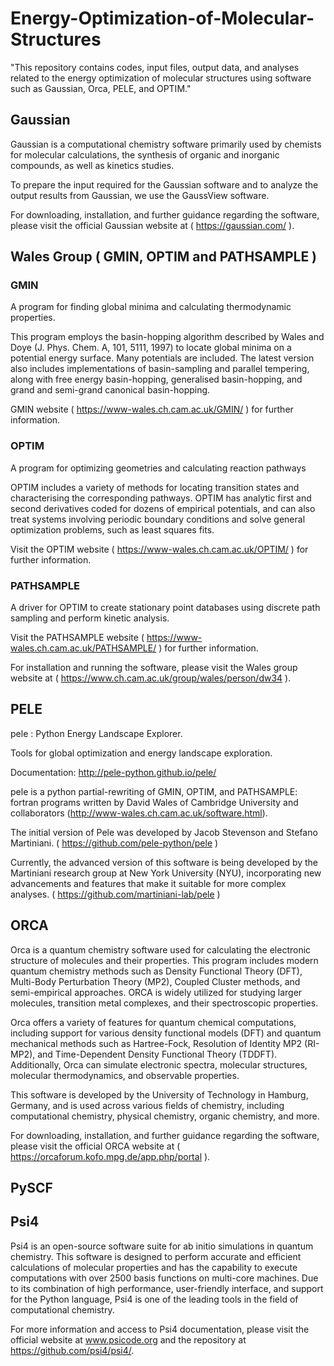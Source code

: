 # Energy-Optimization-of-Molecular-Structures
"This repository contains codes, input files, output data, and analyses related to the energy optimization of molecular structures using software such as Gaussian, Orca, PELE, and OPTIM."
## Gaussian

Gaussian is a computational chemistry software primarily used by chemists for molecular calculations, the synthesis of organic and inorganic compounds, as well as kinetics studies.

To prepare the input required for the Gaussian software and to analyze the output results from Gaussian, we use the GaussView software.

For downloading, installation, and further guidance regarding the software, please visit the official Gaussian website at ( https://gaussian.com/ ).

## Wales Group ( GMIN, OPTIM and PATHSAMPLE )

### GMIN
A program for finding global minima and calculating thermodynamic properties.

This program employs the basin-hopping algorithm described by Wales and Doye (J. Phys. Chem. A, 101, 5111, 1997) to locate global minima on a potential energy surface. Many potentials are included. The latest version also includes implementations of basin-sampling and parallel tempering, along with free energy basin-hopping, generalised basin-hopping, and grand and semi-grand canonical basin-hopping.

GMIN website ( https://www-wales.ch.cam.ac.uk/GMIN/ ) for further information.

### OPTIM
A program for optimizing geometries and calculating reaction pathways

OPTIM includes a variety of methods for locating transition states and characterising the corresponding pathways. OPTIM has analytic first and second derivatives coded for dozens of empirical potentials, and can also treat systems involving periodic boundary conditions and solve general optimization problems, such as least squares fits.

Visit the OPTIM website ( https://www-wales.ch.cam.ac.uk/OPTIM/ ) for further information.

### PATHSAMPLE
A driver for OPTIM to create stationary point databases using discrete path sampling and perform kinetic analysis.

Visit the PATHSAMPLE website ( https://www-wales.ch.cam.ac.uk/PATHSAMPLE/ ) for further information.

For installation and running the software, please visit the Wales group website at ( https://www.ch.cam.ac.uk/group/wales/person/dw34 ).

## PELE
pele : Python Energy Landscape Explorer.

Tools for global optimization and energy landscape exploration.

Documentation: http://pele-python.github.io/pele/

pele is a python partial-rewriting of GMIN, OPTIM, and PATHSAMPLE: fortran programs written by David Wales of Cambridge University and collaborators (http://www-wales.ch.cam.ac.uk/software.html).

The initial version of Pele was developed by Jacob Stevenson and Stefano Martiniani. ( https://github.com/pele-python/pele )

Currently, the advanced version of this software is being developed by the Martiniani research group at New York University (NYU), incorporating new advancements and features that make it suitable for more complex analyses. ( https://github.com/martiniani-lab/pele )

## ORCA

Orca is a quantum chemistry software used for calculating the electronic structure of molecules and their properties. This program includes modern quantum chemistry methods such as Density Functional Theory (DFT), Multi-Body Perturbation Theory (MP2), Coupled Cluster methods, and semi-empirical approaches. ORCA is widely utilized for studying larger molecules, transition metal complexes, and their spectroscopic properties.

Orca offers a variety of features for quantum chemical computations, including support for various density functional models (DFT) and quantum mechanical methods such as Hartree-Fock, Resolution of Identity MP2 (RI-MP2), and Time-Dependent Density Functional Theory (TDDFT). Additionally, Orca can simulate electronic spectra, molecular structures, molecular thermodynamics, and observable properties.

This software is developed by the University of Technology in Hamburg, Germany, and is used across various fields of chemistry, including computational chemistry, physical chemistry, organic chemistry, and more.

For downloading, installation, and further guidance regarding the software, please visit the official ORCA website at ( https://orcaforum.kofo.mpg.de/app.php/portal ).

## PySCF


## Psi4
Psi4 is an open-source software suite for ab initio simulations in quantum chemistry. This software is designed to perform accurate and efficient calculations of molecular properties and has the capability to execute computations with over 2500 basis functions on multi-core machines. Due to its combination of high performance, user-friendly interface, and support for the Python language, Psi4 is one of the leading tools in the field of computational chemistry.

For more information and access to Psi4 documentation, please visit the official website at www.psicode.org and the repository at https://github.com/psi4/psi4/.
